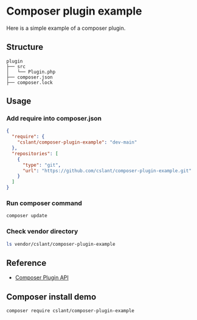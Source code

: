 # Composer plugin example

Here is a simple example of a composer plugin.

## Structure

```
plugin
├── src
│   └── Plugin.php
├── composer.json
├── composer.lock
```


## Usage 

### Add require into composer.json

```json
{
  "require": {
    "cslant/composer-plugin-example": "dev-main"
  },
  "repositories": [
    {
      "type": "git",
      "url": "https://github.com/cslant/composer-plugin-example.git"
    }
  ]
}
```

### Run composer command

```bash
composer update
```

### Check vendor directory

```bash
ls vendor/cslant/composer-plugin-example
```

## Reference

- [Composer Plugin API](https://getcomposer.org/doc/articles/plugins.md)

## Composer install demo

```bash
composer require cslant/composer-plugin-example
```
